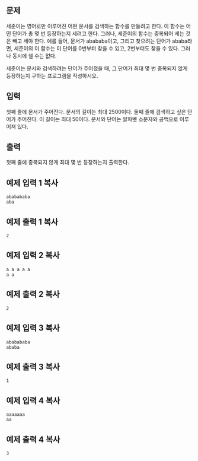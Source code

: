 ## 문제

세준이는 영어로만 이루어진 어떤 문서를 검색하는 함수를 만들려고 한다. 이 함수는 어떤 단어가 총 몇 번 등장하는지 세려고 한다. 그러나, 세준이의 함수는 중복되어 세는 것은 빼고 세야 한다. 예를 들어, 문서가 abababa이고, 그리고 찾으려는 단어가 ababa라면, 세준이의 이 함수는 이 단어를 0번부터 찾을 수 있고, 2번부터도 찾을 수 있다. 그러나 동시에 셀 수는 없다.

세준이는 문서와 검색하려는 단어가 주어졌을 때, 그 단어가 최대 몇 번 중복되지 않게 등장하는지 구하는 프로그램을 작성하시오.

## 입력

첫째 줄에 문서가 주어진다. 문서의 길이는 최대 2500이다. 둘째 줄에 검색하고 싶은 단어가 주어진다. 이 길이는 최대 50이다. 문서와 단어는 알파벳 소문자와 공백으로 이루어져 있다.

## 출력

첫째 줄에 중복되지 않게 최대 몇 번 등장하는지 출력한다.

## 예제 입력 1 복사

```
ababababa
aba
```

## 예제 출력 1 복사

```
2
```

## 예제 입력 2 복사

```
a a a a a
a a
```

## 예제 출력 2 복사

```
2
```

## 예제 입력 3 복사

```
ababababa
ababa
```

## 예제 출력 3 복사

```
1
```

## 예제 입력 4 복사

```
aaaaaaa
aa
```

## 예제 출력 4 복사

```
3
```